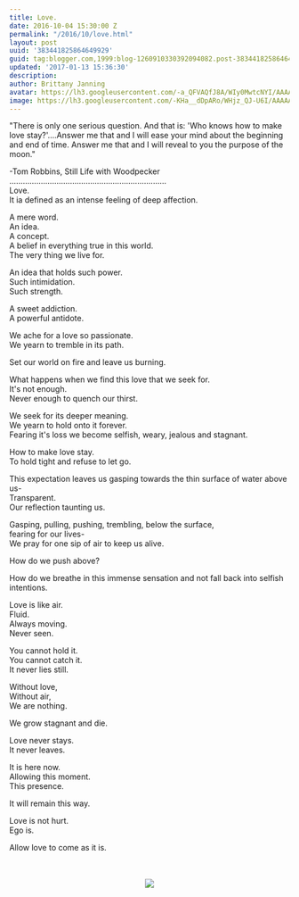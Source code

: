 ```yaml
---
title: Love.
date: 2016-10-04 15:30:00 Z
permalink: "/2016/10/love.html"
layout: post
uuid: '383441825864649929'
guid: tag:blogger.com,1999:blog-1260910330392094082.post-383441825864649929
updated: '2017-01-13 15:36:30'
description: 
author: Brittany Janning
avatar: https://lh3.googleusercontent.com/-a_QFVAQfJ8A/WIy0MwtcNYI/AAAAAAAAAYU/MjTQjocbF6Q/s640/IMG_20170126_093835_269.jpg
image: https://lh3.googleusercontent.com/-KHa__dDpARo/WHjz_QJ-U6I/AAAAAAAAAXY/i1AyhQ4xWXc/s1600/IMG_20150317_151721.jpg
---
```


<div class="css-full-post-content js-full-post-content">
<p dir="ltr">"There is only one serious question. And that is: 'Who knows how to make love stay?'....Answer me that and I will ease your mind about the beginning and end of time. Answer me that and I will reveal to you the purpose of the moon."</p><p dir="ltr">-Tom Robbins, Still Life with Woodpecker <br>......................................................................<br>Love.<br>It ia defined as an intense feeling of deep affection.</p><p dir="ltr">A mere word.<br>An idea.<br>A concept.<br>A belief in everything true in this world.<br>The very thing we live for.</p><p dir="ltr">An idea that holds such power. <br>Such intimidation.<br>Such strength.</p><p dir="ltr">A sweet addiction.<br>A powerful antidote. </p><p dir="ltr">We ache for a love so passionate.<br>We yearn to tremble in its path.</p><p dir="ltr">Set our world on fire and leave us burning. </p><p dir="ltr">What happens when we find this love that we seek for.<br>It's not enough. <br>Never enough to quench our thirst.</p><p dir="ltr">We seek for its deeper meaning.<br>We yearn to hold onto it forever.<br>Fearing it's loss we become selfish, weary, jealous and stagnant. </p><p dir="ltr">How to make love stay.<br>To hold tight and refuse to let go.</p><p dir="ltr">This expectation leaves us gasping towards the thin surface of water above us-<br>Transparent.<br>Our reflection taunting us.</p><p dir="ltr">Gasping, pulling, pushing, trembling, below the surface,<br>fearing for our lives-<br>We pray for one sip of air to keep us alive.</p><p dir="ltr">How do we push above?</p><p dir="ltr">How do we breathe in this immense sensation and not fall back into selfish intentions. </p><p dir="ltr">Love is like air.<br>Fluid. <br>Always moving.<br>Never seen.</p><p dir="ltr">You cannot hold it.<br>You cannot catch it.<br>It never lies still.</p><p dir="ltr">Without love,<br>Without air,<br>We are nothing.</p><p dir="ltr">We grow stagnant and die.</p><p dir="ltr">Love never stays. <br>It never leaves.</p><p dir="ltr">It is here now.<br>Allowing this moment.<br>This presence.</p><p dir="ltr">It will remain this way.</p><p dir="ltr">Love is not hurt.<br>Ego is.</p><p dir="ltr">Allow love to come as it is.</p><div class="separator" style="clear: both; text-align: center;"><br></div><div class="separator" style="clear: both; text-align: center;"><br></div><div class="separator" style="clear: both; text-align: center;"> <a href="https://lh3.googleusercontent.com/-KHa__dDpARo/WHjz_QJ-U6I/AAAAAAAAAXY/i1AyhQ4xWXc/s1600/IMG_20150317_151721.jpg" imageanchor="1" style="margin-left: 1em; margin-right: 1em;"> <img border="0" src="https://lh3.googleusercontent.com/-KHa__dDpARo/WHjz_QJ-U6I/AAAAAAAAAXY/i1AyhQ4xWXc/s640/IMG_20150317_151721.jpg"> </a> </div>
</div>

